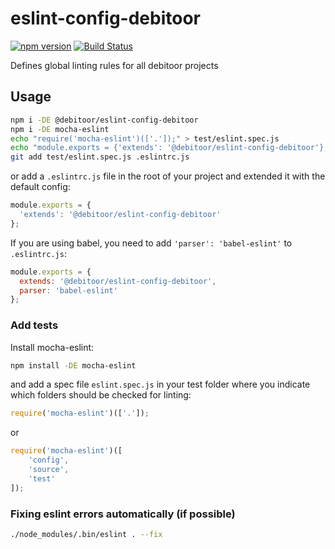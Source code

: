 # eslint-config-debitoor

[![npm version](https://badge.fury.io/js/%40debitoor%2Feslint-config-debitoor.svg)](https://badge.fury.io/js/%40debitoor%2Feslint-config-debitoor)
[![Build Status](https://travis-ci.org/debitoor/eslint-config-debitoor.svg?branch=master)](https://travis-ci.org/debitoor/eslint-config-debitoor)

Defines global linting rules for all debitoor projects

## Usage

``` bash
npm i -DE @debitoor/eslint-config-debitoor
npm i -DE mocha-eslint 
echo "require('mocha-eslint')(['.']);" > test/eslint.spec.js
echo "module.exports = {'extends': '@debitoor/eslint-config-debitoor'};" > .eslintrc.js
git add test/eslint.spec.js .eslintrc.js
```


or add a ``.eslintrc.js`` file in the root of your project and extended it with the default config:

```js
module.exports = {
  'extends': '@debitoor/eslint-config-debitoor'
};
```

If you are using babel, you need to add `'parser': 'babel-eslint'` to `.eslintrc.js`:
```js
module.exports = {
  extends: '@debitoor/eslint-config-debitoor',
  parser: 'babel-eslint'
};
```

### Add tests

Install mocha-eslint:

```bash
npm install -DE mocha-eslint
```

and add a spec file `eslint.spec.js` in your test folder where you indicate which folders should be checked for linting:
```js
require('mocha-eslint')(['.']);
```
or
```js
require('mocha-eslint')([
	'config',
	'source',
	'test'
]);
```

### Fixing eslint errors automatically (if possible)
```bash
./node_modules/.bin/eslint . --fix
```
